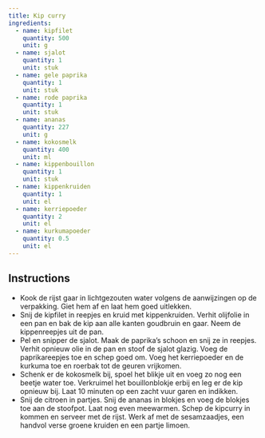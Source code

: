 ```yaml
---
title: Kip curry
ingredients:
  - name: kipfilet
    quantity: 500
    unit: g
  - name: sjalot
    quantity: 1
    unit: stuk
  - name: gele paprika
    quantity: 1
    unit: stuk
  - name: rode paprika
    quantity: 1
    unit: stuk
  - name: ananas
    quantity: 227
    unit: g
  - name: kokosmelk
    quantity: 400
    unit: ml
  - name: kippenbouillon
    quantity: 1
    unit: stuk
  - name: kippenkruiden
    quantity: 1
    unit: el
  - name: kerriepoeder
    quantity: 2
    unit: el
  - name: kurkumapoeder
    quantity: 0.5
    unit: el
---
```


<Recipe />

## Instructions

- Kook de rijst gaar in lichtgezouten water volgens de aanwijzingen op de verpakking. Giet hem af en laat hem goed uitlekken.
- Snij de kipfilet in reepjes en kruid met kippenkruiden. Verhit olijfolie in een pan en bak de kip aan alle kanten goudbruin en gaar. Neem de kippenreepjes uit de pan.
- Pel en snipper de sjalot. Maak de paprika’s schoon en snij ze in reepjes. Verhit opnieuw olie in de pan en stoof de sjalot glazig. Voeg de paprikareepjes toe en schep goed om. Voeg het kerriepoeder en de kurkuma toe en roerbak tot de geuren vrijkomen.
- Schenk er de kokosmelk bij, spoel het blikje uit en voeg zo nog een beetje water toe. Verkruimel het bouillonblokje erbij en leg er de kip opnieuw bij. Laat 10 minuten op een zacht vuur garen en indikken.
- Snij de citroen in partjes. Snij de ananas in blokjes en voeg de blokjes toe aan de stoofpot. Laat nog even meewarmen. Schep de kipcurry in kommen en serveer met de rijst. Werk af met de sesamzaadjes, een handvol verse groene kruiden en een partje limoen.
